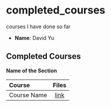 # completed_courses
courses I have done so far



- **Name**: David Yu

## Completed Courses

**Name of the Section**

Course|Files
:--|:--:
Course Name| [link]()
